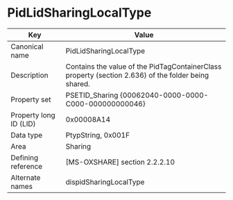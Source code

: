 # PidLidSharingLocalType

| Key | Value |
|---|---|
| Canonical name | PidLidSharingLocalType |
| Description | Contains the value of the PidTagContainerClass property (section 2.636) of the folder being shared. |
| Property set | PSETID_Sharing {00062040-0000-0000-C000-000000000046} |
| Property long ID (LID) | 0x00008A14 |
| Data type | PtypString, 0x001F |
| Area | Sharing |
| Defining reference | [MS-OXSHARE] section 2.2.2.10 |
| Alternate names | dispidSharingLocalType |
